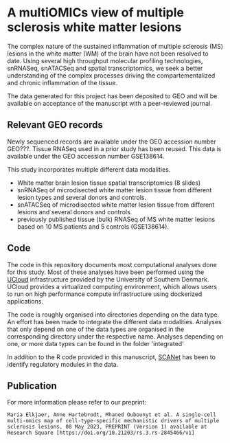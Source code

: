 # A multiOMICs view of multiple sclerosis white matter lesions

The complex nature of the sustained inflammation of multiple sclerosis (MS) lesions in the white matter (WM) of the brain have not been resolved to date. Using several high throughput molecular profiling technologies, snRNASeq, snATACSeq and spatial transcriptomics, we seek a better understanding of the complex processes driving the compartementalized and chronic inflammation of the tissue.

The data generated for this project has been deposited to GEO and will be available on acceptance of the manuscript with a peer-reviewed journal.


## Relevant GEO records

Newly sequenced records are available under the GEO accession number GEO???. Tissue RNASeq used in a prior study has been reused. This data is available under the GEO accession number GSE138614.

This study incorporates multiple different data modalities.
- White matter brain lesion tissue spatial transcriptomics (8 slides)
- snRNASeq of microdisected white matter lesion tissue from different lesion types and several donors and controls.
- snATACSeq of microdisected white matter lesion tissue from different lesions and several donors and controls.
- previously published tissue (bulk) RNASeq of MS white matter lesions based on 10 MS patients and 5 controls (GSE138614).


## Code
The code in this repository documents most computational analyses done for this study. Most of these analyses have been performed using the [UCloud](https://escience.sdu.dk) infrastructure provided by the University of Southern Denmark. UCloud provides a virtualized computing environment, which allows users to run on high performance compute infrastructure using dockerized applications.

The code is roughly organised into directories depending on the data type. An effort has been made to integrate the different data modalities. Analyses that only depend on one of the data types are organised in the corresponding directory under the respective name. Analyses depending on one, or more data types can be found in the folder 'integrated'

In addition to the R code provided in this manuscript, [SCANet](https://pypi.org/project/scanet/) has been to identify regulatory modules in the data.




## Publication

For more information please refer to our preprint:
```
Maria Elkjaer, Anne Hartebrodt, Mhaned Oubounyt et al. A single-cell multi-omics map of cell-type-specific mechanistic drivers of multiple sclerosis lesions, 08 May 2023, PREPRINT (Version 1) available at Research Square [https://doi.org/10.21203/rs.3.rs-2845466/v1]
```
